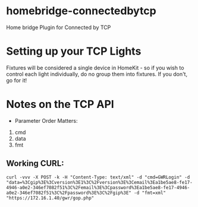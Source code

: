 # homebridge-connectedbytcp
Home bridge Plugin for Connected by TCP

# Setting up your TCP Lights
Fixtures will be considered a single device in HomeKit - so if you wish to control
each light individually, do no group them into fixtures.  If you don't, go for it!

# Notes on the TCP API
* Parameter Order Matters:
1. cmd
2. data
3. fmt

## Working CURL:
```
curl -vvv -X POST -k -H "Content-Type: text/xml" -d "cmd=GWRLogin" -d "data=%3Cgip%3E%3Cversion%3E1%3C%2Fversion%3E%3Cemail%3Ea1be5ae8-fe17-4946-a0e2-346ef7082f51%3C%2Femail%3E%3Cpassword%3Ea1be5ae8-fe17-4946-a0e2-346ef7082f51%3C%2Fpassword%3E%3C%2Fgip%3E" -d "fmt=xml" "https://172.16.1.40/gwr/gop.php"
```